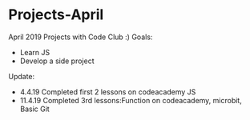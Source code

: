 # Projects-April
April 2019 Projects with Code Club :) 
Goals: 
- Learn JS 
- Develop a side project 

Update:
- 4.4.19  Completed first 2 lessons on codeacademy JS
- 11.4.19 Completed 3rd lessons:Function on codeacademy, microbit, Basic Git 

